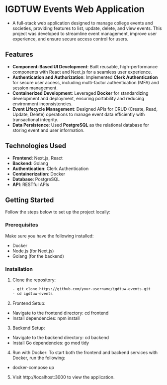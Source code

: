 # IGDTUW Events Web Application

- A full-stack web application designed to manage college events and societies, providing features to list, update, delete, and view events. This project was developed to streamline event management, improve user experience, and ensure secure access control for users.

## Features

- **Component-Based UI Development**: Built reusable, high-performance components with React and Next.js for a seamless user experience.
- **Authentication and Authorization**: Implemented **Clerk Authentication** for secure user access, including multi-factor authentication (MFA) and session management.
- **Containerized Development**: Leveraged **Docker** for standardizing development and deployment, ensuring portability and reducing environment inconsistencies.
- **Event Lifecycle Management**: Designed APIs for CRUD (Create, Read, Update, Delete) operations to manage event data efficiently with transactional integrity.
- **Data Persistence**: Used **PostgreSQL** as the relational database for storing event and user information.

## Technologies Used

- **Frontend**: Next.js, React
- **Backend**: Golang
- **Authentication**: Clerk Authentication
- **Containerization**: Docker
- **Database**: PostgreSQL
- **API**: RESTful APIs

## Getting Started

Follow the steps below to set up the project locally:

### Prerequisites

Make sure you have the following installed:
- Docker
- Node.js (for Next.js)
- Golang (for the backend)

### Installation

1. Clone the repository:
   ```bash
   - git clone https://github.com/your-username/igdtuw-events.git
   - cd igdtuw-events
2. Frontend Setup:
 - Navigate to the frontend directory:
   cd frontend
 - Install dependencies:
   npm install
3. Backend Setup:
- Navigate to the backend directory:
  cd backend
- Install Go dependencies:
  go mod tidy
4. Run with Docker: To start both the frontend and backend services with Docker, run the following:
- docker-compose up

5. Visit http://localhost:3000 to view the application.
